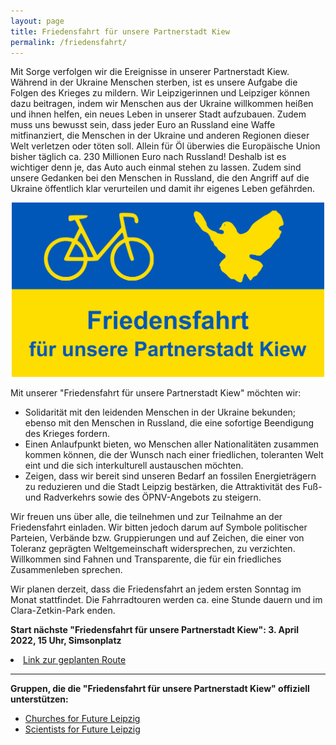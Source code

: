 ```yaml
---
layout: page
title: Friedensfahrt für unsere Partnerstadt Kiew
permalink: /friedensfahrt/
---
```


Mit Sorge verfolgen wir die Ereignisse in unserer Partnerstadt Kiew. Während in der Ukraine Menschen sterben, ist es unsere Aufgabe die Folgen des Krieges 
zu mildern. Wir Leipzigerinnen und Leipziger können dazu beitragen, indem wir Menschen aus der Ukraine willkommen heißen und ihnen helfen, ein neues Leben 
in unserer Stadt aufzubauen. Zudem muss uns bewusst sein, dass jeder Euro an Russland eine Waffe mitfinanziert, die Menschen in der Ukraine und anderen 
Regionen dieser Welt verletzen oder töten soll. Allein für Öl überwies die Europäische Union bisher täglich ca. 230 Millionen Euro nach Russland! 
Deshalb ist es wichtiger denn je, das Auto auch einmal stehen zu lassen. Zudem sind unsere Gedanken bei den Menschen in Russland, die den Angriff auf 
die Ukraine öffentlich klar verurteilen und damit ihr eigenes Leben gefährden.

<p align="center">
<img src="/images/Friedensfahrt.png" width="500"> 
</p>  

Mit unserer "Friedensfahrt für unsere Partnerstadt Kiew" möchten wir:
<ul>
<li>Solidarität mit den leidenden Menschen in der Ukraine bekunden; ebenso mit den Menschen in Russland, die eine sofortige Beendigung des Krieges fordern.</li>
<li>Einen Anlaufpunkt bieten, wo Menschen aller Nationalitäten zusammen kommen können, die der Wunsch nach einer friedlichen, toleranten Welt eint und die sich 
  interkulturell austauschen möchten.</li>
<li>Zeigen, dass wir bereit sind unseren Bedarf an fossilen Energieträgern zu reduzieren und die Stadt Leipzig bestärken, die Attraktivität des Fuß- und 
  Radverkehrs sowie des ÖPNV-Angebots zu steigern.</li>
</ul>

Wir freuen uns über alle, die teilnehmen und zur Teilnahme an der Friedensfahrt einladen. Wir bitten jedoch darum auf Symbole politischer Parteien, Verbände bzw. Gruppierungen und auf Zeichen, die einer von Toleranz geprägten Weltgemeinschaft widersprechen, zu verzichten. Willkommen sind Fahnen und Transparente, die für ein friedliches Zusammenleben sprechen.
 
Wir planen derzeit, dass die Friedensfahrt an jedem ersten Sonntag im Monat stattfindet. Die Fahrradtouren werden ca. eine Stunde dauern und im Clara-Zetkin-Park enden. 

<b>Start nächste "Friedensfahrt für unsere Partnerstadt Kiew": 3. April 2022, 15 Uhr, Simsonplatz</b>

<li><a href="https://maps.openrouteservice.org/#/directions/Harkortstra%C3%9Fe,Leipzig,SN,Deutschland/Riemannstra%C3%9Fe%2029b,Leipzig,SN,Deutschland/Karl-Liebknecht-Stra%C3%9Fe,Leipzig,SN,Deutschland/Karl-Liebknecht-Stra%C3%9Fe,Leipzig,SN,Deutschland/Arno-Nitzsche-%2FArthur-Hoffmann-Stra%C3%9Fe%20(EH),Leipzig,SN,Deutschland/An%20der%20Tabaksm%C3%BChle,Leipzig,SN,Deutschland/Riebeckstra%C3%9Fe%2051,Leipzig,SN,Deutschland/T%C3%A4ubchenweg%2090,Leipzig,SN,Deutschland/Grimmaischer%20Steinweg%203,Leipzig,SN,Deutschland/Anton-Bruckner-Allee,Leipzig,SN,Deutschland/data/55,130,32,198,15,97,4,224,38,9,96,59,2,24,5,192,166,6,113,0,184,64,70,0,152,3,160,25,128,118,0,24,3,102,160,78,0,56,1,103,220,219,78,160,26,1,89,243,52,210,133,201,214,175,128,119,6,164,232,6,226,38,92,135,22,229,9,213,45,201,131,9,60,248,10,41,95,55,67,133,7,213,146,66,154,202,133,11,168,221,82,131,46,188,202,18,107,105,169,86,247,63,83,63,52,165,57,51,53,58,168,130,190,54,153,62,13,29,43,147,62,165,19,19,31,133,29,43,28,71,135,183,61,36,103,190,146,107,55,33,3,33,31,139,24,136,183,37,41,18,115,3,3,46,126,27,130,189,29,7,165,17,89,85,149,40,147,53,43,149,135,46,77,185,55,48,133,62,45,24,215,66,139,37,53,82,157,57,46,90,181,56,254,3,24,183,13,74,73,100,181,13,70,216,218,97,10,227,177,85,84,141,62,10,125,189,33,21,147,49,165,29,24,202,254,29,44,118,90,71,96,147,8,39,4,1,0,0,58,161,224,16,68,54,7,10,0,1,121,64,0,182,184,3,32,56,29,0,128,0,205,224,0,27,116,46,4,11,6,131,192,0,110,72,0,57,128,22,140,12,134,128,2,64,168,244,58,61,13,7,66,32,192,184,188,51,50,15,15,132,179,96,232,88,8,0,11,232,42,0" target="blank">Link zur geplanten Route</a></li>

  
<hr>

<b>Gruppen, die die "Friedensfahrt für unsere Partnerstadt Kiew" offiziell unterstützen:</b>
<br>

<ul>
<li><a href="https://www.instagram.com/cffleipzig/" target="blank">Churches for Future Leipzig</a></li>
<li><a href="https://s4f-leipzig.de/" target="blank">Scientists for Future Leipzig</a></li>
</ul>
